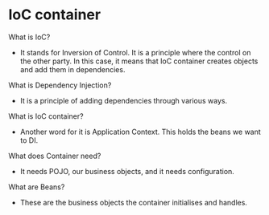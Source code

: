 # IoC container

What is IoC? 
- It stands for Inversion of Control. 
It is a principle where the control on the other party. 
In this case, it means that IoC container creates objects and
add them in dependencies.

What is Dependency Injection? 
- It is a principle of adding dependencies through various ways. 

What is IoC container? 
- Another word for it is Application Context. 
This holds the beans we want to DI. 

What does Container need? 
- It needs POJO, our business objects, and it needs configuration.

What are Beans? 
- These are the business objects the container initialises and handles. 


